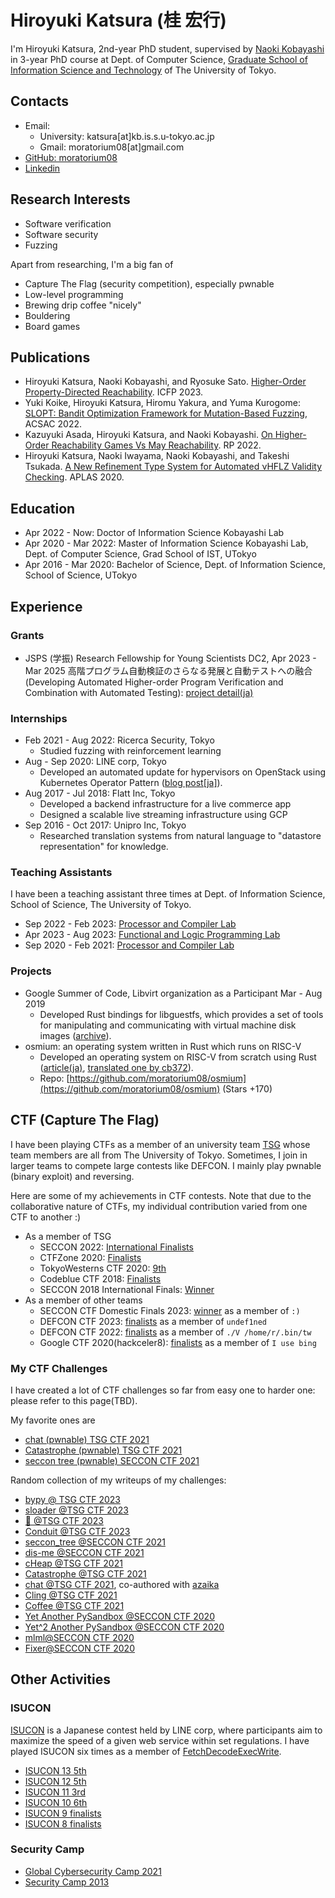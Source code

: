 # Hiroyuki Katsura (桂 宏行)

I'm Hiroyuki Katsura, 2nd-year PhD student, supervised by [Naoki Kobayashi](https://www-kb.is.s.u-tokyo.ac.jp/~koba/) in 3-year PhD course at Dept. of Computer Science, [Graduate School of Information Science and Technology](https://www.i.u-tokyo.ac.jp/index_e.shtml) of The University of Tokyo. 

## Contacts

- Email:
  - University: katsura[at]kb.is.s.u-tokyo.ac.jp
  - Gmail: moratorium08[at]gmail.com
- [GitHub: moratorium08](https://github.com/moratorium08)
- [Linkedin](https://www.linkedin.com/in/hiroyuki-katsura-325889134/)

## Research Interests

- Software verification
- Software security
- Fuzzing

Apart from researching, I'm a big fan of
- Capture The Flag (security competition), especially pwnable
- Low-level programming
- Brewing drip coffee "nicely"
- Bouldering
- Board games

## Publications

- Hiroyuki Katsura, Naoki Kobayashi, and Ryosuke Sato. [Higher-Order Property-Directed Reachability](https://doi.org/10.1145/3607831). ICFP 2023.
- Yuki Koike, Hiroyuki Katsura, Hiromu Yakura, and Yuma Kurogome: [SLOPT: Bandit Optimization Framework for Mutation-Based Fuzzing](https://doi.org/10.1007/978-3-031-19135-0_8), ACSAC 2022.
- Kazuyuki Asada, Hiroyuki Katsura, and Naoki Kobayashi.  [On Higher-Order Reachability Games Vs May Reachability](https://doi.org/10.1007/978-3-031-19135-0_8). RP 2022.
- Hiroyuki Katsura, Naoki Iwayama, Naoki Kobayashi, and Takeshi Tsukada. [A New Refinement Type System for Automated νHFLZ Validity Checking](https://doi.org/10.1007/978-3-030-64437-6_5). APLAS 2020.

## Education


* Apr 2022 - Now: Doctor of Information Science Kobayashi Lab
* Apr 2020 - Mar 2022: Master of Information Science Kobayashi Lab, Dept. of Computer Science, Grad School of IST, UTokyo
* Apr 2016 - Mar 2020: Bachelor of Science, Dept. of Information Science, School of Science, UTokyo

## Experience

### Grants

- JSPS (学振) Research Fellowship for Young Scientists DC2, Apr 2023 - Mar 2025
高階プログラム自動検証のさらなる発展と自動テストへの融合 (Developing Automated Higher-order Program Verification and Combination with Automated Testing): [project detail(ja)](https://research-er.jp/projects/view/1227114)

### Internships

- Feb 2021 - Aug 2022: Ricerca Security, Tokyo
  - Studied fuzzing with reinforcement learning
- Aug - Sep 2020: LINE corp, Tokyo
  - Developed an automated update for hypervisors on OpenStack using Kubernetes Operator Pattern ([blog post[ja]](https://engineering.linecorp.com/ja/blog/internship-report20-hypervisor-update-system-with-kubernetes)).
- Aug 2017 - Jul 2018: Flatt Inc, Tokyo
  - Developed a backend infrastructure for a live commerce app
  - Designed a scalable live streaming infrastructure using GCP
- Sep 2016 - Oct 2017: Unipro Inc, Tokyo
  - Researched translation systems from natural language to "datastore representation" for knowledge.

### Teaching Assistants

I have been a teaching assistant three times at Dept. of Information Science, School of Science, The University of Tokyo.

- Sep 2022 - Feb 2023: [Processor and Compiler Lab](https://www.is.s.u-tokyo.ac.jp/en/student/lecture/)
- Apr 2023 - Aug 2023: [Functional and Logic Programming Lab](https://catalog.he.u-tokyo.ac.jp/detail?code=0510031&year=2023)
- Sep 2020 - Feb 2021: [Processor and Compiler Lab](https://www.is.s.u-tokyo.ac.jp/en/student/lecture/)

### Projects

- Google Summer of Code, Libvirt organization as a  Participant Mar - Aug 2019
  - Developed Rust bindings for libguestfs, which provides a set of tools for manipulating and communicating with virtual machine disk images ([archive](https://summerofcode.withgoogle.com/archive/2019/projects/5735547409006592/)).
- osmium: an operating system written in Rust which runs on RISC-V
  - Developed an operating system on RISC-V from scratch using Rust ([article(ja)](https://moraprogramming.hateblo.jp/entry/2019/03/17/165802), [translated one by cb372](https://gist.github.com/cb372/5f6bf16ca0682541260ae52fc11ea3bb)).
  - Repo: [https://github.com/moratorium08/osmium](https://github.com/moratorium08/osmium) (Stars +170)


## CTF (Capture The Flag)

I have been playing CTFs as a member of an university team [TSG](https://ctftime.org/team/16088) whose team members are all from The University of Tokyo.
Sometimes, I join in larger teams to compete large contests like DEFCON. I mainly play pwnable (binary exploit) and reversing.

Here are some of my achievements in CTF contests. Note that due to the collaborative nature of CTFs, my individual contribution varied from one CTF to another :)

- As a member of TSG
  - SECCON 2022: [International Finalists](https://ctftime.org/event/1864/)
  - CTFZone 2020: [Finalists](https://ctftime.org/event/967)
  - TokyoWesterns CTF 2020: [9th](https://ctftime.org/event/1086)
  - Codeblue CTF 2018: [Finalists](https://ctftime.org/event/670)
  - SECCON 2018 International Finals: [Winner](https://2018.seccon.jp/2019/01/final-result-of-seccon-ctf-2018.html)
- As a member of other teams
  - SECCON CTF Domestic Finals 2023: [winner](https://ctftime.org/event/2160) as a member of `:)`
  - DEFCON CTF 2023: [finalists](https://ctftime.org/event/2078/) as a member of `undef1ned`
  - DEFCON CTF 2022: [finalists](https://ctftime.org/event/1662/) as a member of `./V /home/r/.bin/tw`
  - Google CTF 2020(hackceler8): [finalists](https://capturetheflag.withgoogle.com/hackceler8#matches) as a member of `I use bing`

### My CTF Challenges

I have created a lot of CTF challenges so far from easy one to harder one: please refer to this page(TBD).

My favorite ones are

- [chat (pwnable) TSG CTF 2021](https://github.com/tsg-ut/tsgctf2021/tree/main/pwn/chat)
- [Catastrophe (pwnable) TSG CTF 2021](https://github.com/tsg-ut/tsgctf2021/tree/main/pwn/catastrophe)
- [seccon tree (pwnable) SECCON CTF 2021](https://github.com/SECCON/SECCON2021_online_CTF/tree/main/pwnable/seccon_tree)


Random collection of my writeups of my challenges:

- [bypy @ TSG CTF 2023](https://github.com/moratorium08/ctf_writeups/tree/master/2023/TSG_CTF_2023)
- [sloader @TSG CTF 2023](https://github.com/moratorium08/ctf_writeups/tree/master/2023/TSG_CTF_2023)
- [👻 @TSG CTF 2023](https://github.com/moratorium08/ctf_writeups/tree/master/2023/TSG_CTF_2023)
- [Conduit @TSG CTF 2023](https://github.com/moratorium08/ctf_writeups/tree/master/2023/TSG_CTF_2023)
- [seccon_tree @SECCON CTF 2021](https://hackmd.io/@moratorium08/HJHkkJfct)
- [dis-me @SECCON CTF 2021](https://hackmd.io/@moratorium08/SJNZwf75F)
- [cHeap @TSG CTF 2021](https://hackmd.io/@moratorium08/BJ3j8-wNK)
- [Catastrophe @TSG CTF 2021](https://hackmd.io/@moratorium08/S161A2LNt)
- [chat @TSG CTF 2021](https://hackmd.io/@moratorium08/Sk7puL84Y), co-authored with [azaika](https://twitter.com/azaika_)
- [Cling @TSG CTF 2021](https://hackmd.io/@moratorium08/S1ig4xwVF)
- [Coffee @TSG CTF 2021](https://hackmd.io/@moratorium08/ryMcaePVY)
- [Yet Another PySandbox @SECCON CTF 2020](https://moraprogramming.hateblo.jp/entry/2020/10/14/185946)
- [Yet^2 Another PySandbox @SECCON CTF 2020](https://moraprogramming.hateblo.jp/entry/2020/10/14/185946)
- [mlml@SECCON CTF 2020](https://moraprogramming.hateblo.jp/entry/2020/10/14/185946)
- [Fixer@SECCON CTF 2020](https://moraprogramming.hateblo.jp/entry/2020/10/14/185946)


## Other Activities

### ISUCON

[ISUCON](https://isucon.net/) is a Japanese contest held by LINE corp, where participants aim to maximize the speed of a given web service within set regulations.
I have played ISUCON six times as a member of [FetchDecodeExecWrite](https://github.com/FetchDecodeExecWrite).

- [ISUCON 13 5th](https://isucon.net/archives/57993937.html)
- [ISUCON 12 5th](https://isucon.net/archives/56923294.html)
- [ISUCON 11 3rd](https://isucon.net/archives/56098785.html)
- [ISUCON 10 6th](https://isucon.net/archives/55076348.html)
- [ISUCON 9 finalists](https://isucon.net/archives/53789925.html)
- [ISUCON 8 finalists](https://isucon.net/archives/52459414.html)

### Security Camp

- [Global Cybersecurity Camp 2021](https://gcc.ac/gcc_2021/)
- [Security Camp 2013](https://www.ipa.go.jp/en/about/it-talents/security-camp.html)


